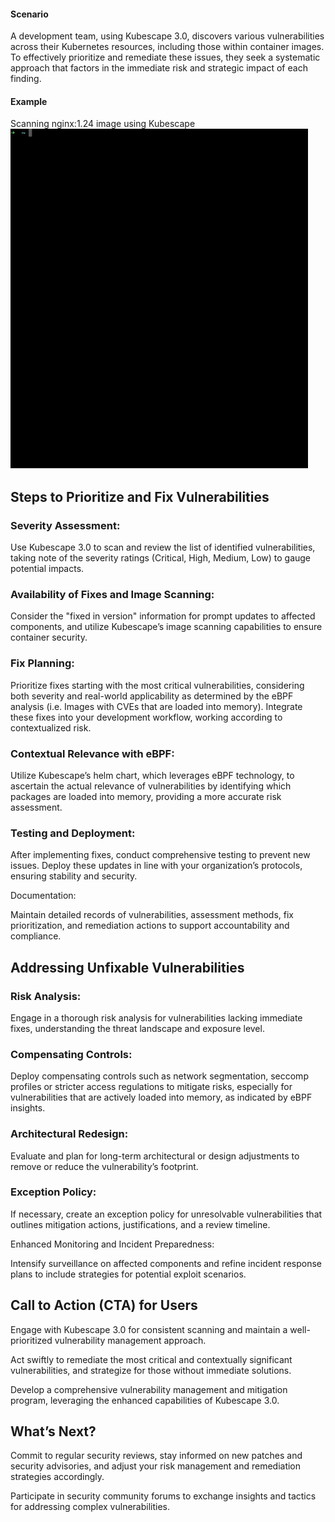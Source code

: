 #### **Scenario**

A development team, using Kubescape 3.0, discovers various vulnerabilities across their Kubernetes resources, including those within container images. To effectively prioritize and remediate these issues, they seek a systematic approach that factors in the immediate risk and strategic impact of each finding.

#### Example
Scanning nginx:1.24 image using Kubescape
![alt text](assets/image_scan.gif)

## **Steps to Prioritize and Fix Vulnerabilities**


### Severity Assessment:

Use Kubescape 3.0 to scan and review the list of identified vulnerabilities, taking note of the severity ratings (Critical, High, Medium, Low) to gauge potential impacts.


### Availability of Fixes and Image Scanning:

Consider the "fixed in version" information for prompt updates to affected components, and utilize Kubescape’s image scanning capabilities to ensure container security.


### Fix Planning:

Prioritize fixes starting with the most critical vulnerabilities, considering both severity and real-world applicability as determined by the eBPF analysis (i.e. Images with CVEs that are loaded into memory). Integrate these fixes into your development workflow, working according to contextualized risk.


### Contextual Relevance with eBPF:

Utilize Kubescape’s helm chart, which leverages eBPF technology, to ascertain the actual relevance of vulnerabilities by identifying which packages are loaded into memory, providing a more accurate risk assessment.


### Testing and Deployment:

After implementing fixes, conduct comprehensive testing to prevent new issues. Deploy these updates in line with your organization’s protocols, ensuring stability and security.

Documentation:

Maintain detailed records of vulnerabilities, assessment methods, fix prioritization, and remediation actions to support accountability and compliance.


## **Addressing Unfixable Vulnerabilities**


### Risk Analysis:

Engage in a thorough risk analysis for vulnerabilities lacking immediate fixes, understanding the threat landscape and exposure level.


### Compensating Controls:

Deploy compensating controls such as network segmentation, seccomp profiles or stricter access regulations to mitigate risks, especially for vulnerabilities that are actively loaded into memory, as indicated by eBPF insights.


### Architectural Redesign:

Evaluate and plan for long-term architectural or design adjustments to remove or reduce the vulnerability’s footprint.


### Exception Policy:

If necessary, create an exception policy for unresolvable vulnerabilities that outlines mitigation actions, justifications, and a review timeline.

Enhanced Monitoring and Incident Preparedness:

Intensify surveillance on affected components and refine incident response plans to include strategies for potential exploit scenarios.


## **Call to Action (CTA) for Users**

Engage with Kubescape 3.0 for consistent scanning and maintain a well-prioritized vulnerability management approach.

Act swiftly to remediate the most critical and contextually significant vulnerabilities, and strategize for those without immediate solutions.

Develop a comprehensive vulnerability management and mitigation program, leveraging the enhanced capabilities of Kubescape 3.0.


## **What’s Next?**

Commit to regular security reviews, stay informed on new patches and security advisories, and adjust your risk management and remediation strategies accordingly.

Participate in security community forums to exchange insights and tactics for addressing complex vulnerabilities.
